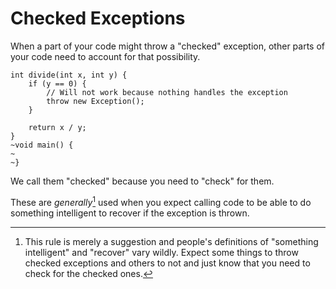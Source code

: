 # Checked Exceptions

When a part of your code might throw a "checked" exception, other
parts of your code need to account for that possibility.

```java,does_not_compile
int divide(int x, int y) {
    if (y == 0) {
        // Will not work because nothing handles the exception
        throw new Exception();
    }

    return x / y;
}
~void main() {
~    
~}
```

We call them "checked" because you need to "check" for them.

These are _generally_[^thisrule] used when you expect calling code to be able to do something intelligent to recover if the exception is thrown.

[^thisrule]: This rule is merely a suggestion and people's definitions of "something intelligent" and "recover" vary wildly. Expect some things to throw checked exceptions and others to not and just know that you need to check for the checked ones.
